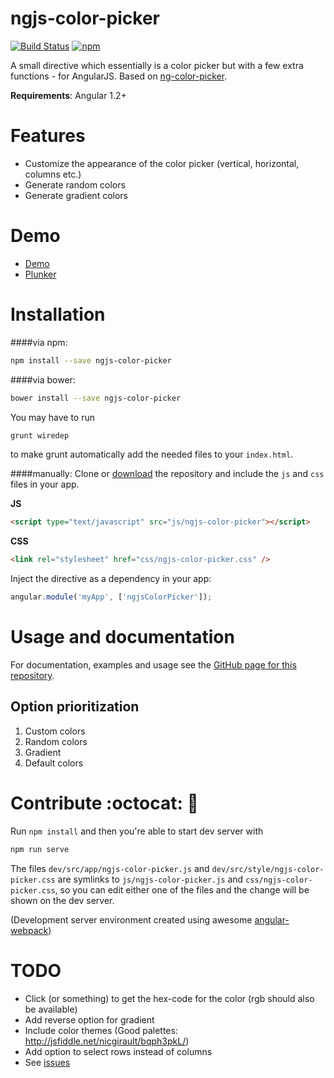 ngjs-color-picker
=================

[![Build Status](https://travis-ci.org/simeg/ngjs-color-picker.svg?branch=master)](https://travis-ci.org/simeg/ngjs-color-picker)
[![npm](https://img.shields.io/npm/dm/ngjs-color-picker.svg)](https://npmjs.org/package/ngjs-color-picker)

A small directive which essentially is a color picker but with a few extra functions - for AngularJS. Based on [ng-color-picker](https://github.com/joujiahe/ng-color-picker).

**Requirements**: Angular 1.2+

# Features
- Customize the appearance of the color picker (vertical, horizontal, columns etc.)
- Generate random colors
- Generate gradient colors

# Demo
- [Demo](http://simeg.github.io/ngjs-color-picker)
- [Plunker](http://embed.plnkr.co/INXf3efkYeP1gWaF9SId/preview)

# Installation
####via npm:
``` bash
npm install --save ngjs-color-picker
```

####via bower:
``` bash
bower install --save ngjs-color-picker
```

You may have to run

 ``` bash
grunt wiredep
 ```
 
to make grunt automatically add the needed files to your `index.html`.

####manually:
Clone or [download](https://github.com/simeg/ngjs-color-picker/archive/master.zip) the repository and include the `js` and `css` files in your app.

**JS**

``` html
<script type="text/javascript" src="js/ngjs-color-picker"></script>
```

**CSS**

``` html
<link rel="stylesheet" href="css/ngjs-color-picker.css" />
```

Inject the directive as a dependency in your app:

``` javascript
angular.module('myApp', ['ngjsColorPicker']);
```

# Usage and documentation
For documentation, examples and usage see the [GitHub page for this repository](http://simeg.github.io/ngjs-color-picker).

## Option prioritization
1. Custom colors
2. Random colors
3. Gradient
4. Default colors

# Contribute :octocat: :raised_hands:
Run `npm install` and then you're able to start dev server with
```bash
npm run serve
```

The files `dev/src/app/ngjs-color-picker.js` and `dev/src/style/ngjs-color-picker.css` are symlinks to `js/ngjs-color-picker.js` and `css/ngjs-color-picker.css`, so you can edit either one of the files and the change will be shown on the dev server. 

(Development server environment created using awesome [angular-webpack](https://github.com/preboot/angular-webpack))

# TODO
* Click (or something) to get the hex-code for the color (rgb should also be available)
* Add reverse option for gradient
* Include color themes (Good palettes: http://jsfiddle.net/nicgirault/bqph3pkL/)
* Add option to select rows instead of columns
* See [issues](https://github.com/simeg/ngjs-color-picker/issues)
